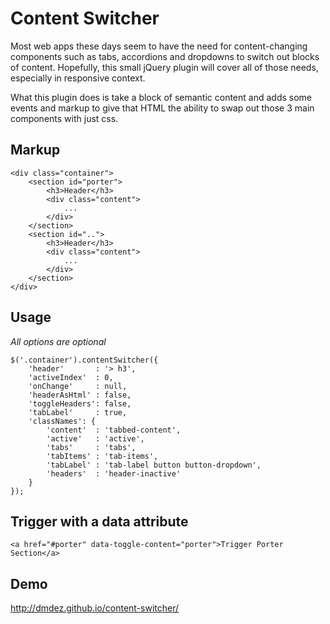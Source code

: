 # Content Switcher

Most web apps these days seem to have the need for content-changing components such as tabs, accordions and dropdowns to switch out blocks of content.  Hopefully, this small jQuery plugin will cover all of those needs, especially in responsive context.

What this plugin does is take a block of semantic content and adds some events and markup to give that HTML the ability to swap out those 3 main components with just css.

## Markup
```
<div class="container">
    <section id="porter">
        <h3>Header</h3>
        <div class="content">
            ...
        </div>
    </section>
    <section id="..">
        <h3>Header</h3>
        <div class="content">
            ...
        </div>
    </section>
</div>
```

## Usage
*All options are optional*
```
$('.container').contentSwitcher({
    'header'       : '> h3', 
    'activeIndex'  : 0, 
    'onChange'     : null,
    'headerAsHtml' : false,
    'toggleHeaders': false,
    'tabLabel'     : true,
    'classNames': {
        'content'  : 'tabbed-content',
        'active'   : 'active',
        'tabs'     : 'tabs',
        'tabItems' : 'tab-items',
        'tabLabel' : 'tab-label button button-dropdown',
        'headers'  : 'header-inactive'
    }
});
```

## Trigger with a data attribute
```
<a href="#porter" data-toggle-content="porter">Trigger Porter Section</a>
```

## Demo
http://dmdez.github.io/content-switcher/

